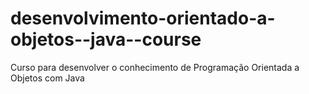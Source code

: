 # desenvolvimento-orientado-a-objetos--java--course
Curso para desenvolver o conhecimento de Programação Orientada a Objetos com Java
